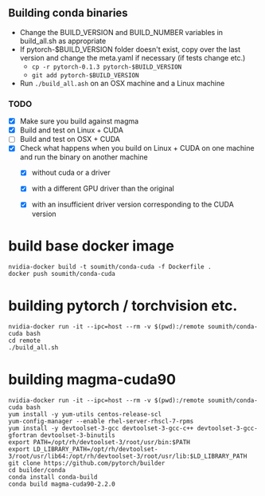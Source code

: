## Building conda binaries

- Change the BUILD_VERSION and BUILD_NUMBER variables in build_all.sh as appropriate
- If pytorch-$BUILD_VERSION folder doesn't exist, copy over the last version and change the meta.yaml if necessary (if tests change etc.)
  - `cp -r pytorch-0.1.3 pytorch-$BUILD_VERSION`
  - `git add pytorch-$BUILD_VERSION`
- Run `./build_all.ash` on an OSX machine and a Linux machine


### TODO
- [x] Make sure you build against magma
- [x] Build and test on Linux + CUDA
- [ ] Build and test on OSX + CUDA
- [x] Check what happens when you build on Linux + CUDA on one machine and run the binary on another machine
  - [x] without cuda or a driver
  - [x] with a different GPU driver than the original
  - [x] with an insufficient driver version corresponding to the CUDA version


# build base docker image
```
nvidia-docker build -t soumith/conda-cuda -f Dockerfile .
docker push soumith/conda-cuda
```

# building pytorch / torchvision etc.
```
nvidia-docker run -it --ipc=host --rm -v $(pwd):/remote soumith/conda-cuda bash
cd remote
./build_all.sh
```


# building magma-cuda90

```
nvidia-docker run -it --ipc=host --rm -v $(pwd):/remote soumith/conda-cuda bash
yum install -y yum-utils centos-release-scl
yum-config-manager --enable rhel-server-rhscl-7-rpms
yum install -y devtoolset-3-gcc devtoolset-3-gcc-c++ devtoolset-3-gcc-gfortran devtoolset-3-binutils
export PATH=/opt/rh/devtoolset-3/root/usr/bin:$PATH
export LD_LIBRARY_PATH=/opt/rh/devtoolset-3/root/usr/lib64:/opt/rh/devtoolset-3/root/usr/lib:$LD_LIBRARY_PATH
git clone https://github.com/pytorch/builder
cd builder/conda
conda install conda-build
conda build magma-cuda90-2.2.0
```
